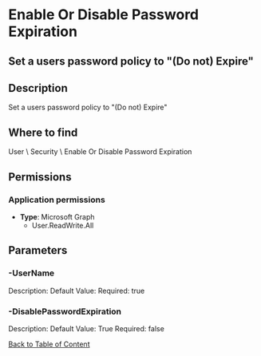 # Enable Or Disable Password Expiration

## Set a users password policy to "(Do not) Expire"

## Description
Set a users password policy to "(Do not) Expire"

## Where to find
User \ Security \ Enable Or Disable Password Expiration

## Permissions
### Application permissions
- **Type**: Microsoft Graph
  - User.ReadWrite.All


## Parameters
### -UserName
Description: 
Default Value: 
Required: true

### -DisablePasswordExpiration
Description: 
Default Value: True
Required: false


[Back to Table of Content](../../../README.md)

